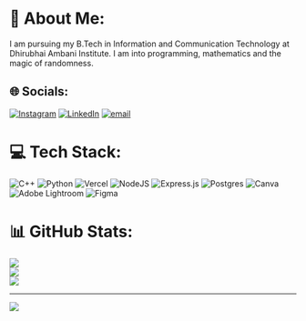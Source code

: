 # 💫 About Me:
I am pursuing my B.Tech in Information and Communication Technology at Dhirubhai Ambani Institute. I am into programming, mathematics and the magic of randomness.


## 🌐 Socials:
[![Instagram](https://img.shields.io/badge/Instagram-%23E4405F.svg?logo=Instagram&logoColor=white)](https://instagram.com/parva._raval) [![LinkedIn](https://img.shields.io/badge/LinkedIn-%230077B5.svg?logo=linkedin&logoColor=white)](https://linkedin.com/in/parva-raval-b08a7227b) [![email](https://img.shields.io/badge/Email-D14836?logo=gmail&logoColor=white)](mailto:parvaraval27@gmail.com) 

# 💻 Tech Stack:
![C++](https://img.shields.io/badge/c++-%2300599C.svg?style=for-the-badge&logo=c%2B%2B&logoColor=white) ![Python](https://img.shields.io/badge/python-3670A0?style=for-the-badge&logo=python&logoColor=ffdd54) ![Vercel](https://img.shields.io/badge/vercel-%23000000.svg?style=for-the-badge&logo=vercel&logoColor=white) ![NodeJS](https://img.shields.io/badge/node.js-6DA55F?style=for-the-badge&logo=node.js&logoColor=white) ![Express.js](https://img.shields.io/badge/express.js-%23404d59.svg?style=for-the-badge&logo=express&logoColor=%2361DAFB) ![Postgres](https://img.shields.io/badge/postgres-%23316192.svg?style=for-the-badge&logo=postgresql&logoColor=white) ![Canva](https://img.shields.io/badge/Canva-%2300C4CC.svg?style=for-the-badge&logo=Canva&logoColor=white) ![Adobe Lightroom](https://img.shields.io/badge/Adobe%20Lightroom-31A8FF.svg?style=for-the-badge&logo=Adobe%20Lightroom&logoColor=white) ![Figma](https://img.shields.io/badge/figma-%23F24E1E.svg?style=for-the-badge&logo=figma&logoColor=white)
# 📊 GitHub Stats:
![](https://github-readme-stats.vercel.app/api?username=parvaraval27&theme=dark&hide_border=false&include_all_commits=false&count_private=false)<br/>
![](https://nirzak-streak-stats.vercel.app/?user=parvaraval27&theme=dark&hide_border=false)<br/>
![](https://github-readme-stats.vercel.app/api/top-langs/?username=parvaraval27&theme=dark&hide_border=false&include_all_commits=false&count_private=false&layout=compact)

---
[![](https://visitcount.itsvg.in/api?id=parvaraval27&icon=0&color=0)](https://visitcount.itsvg.in)
